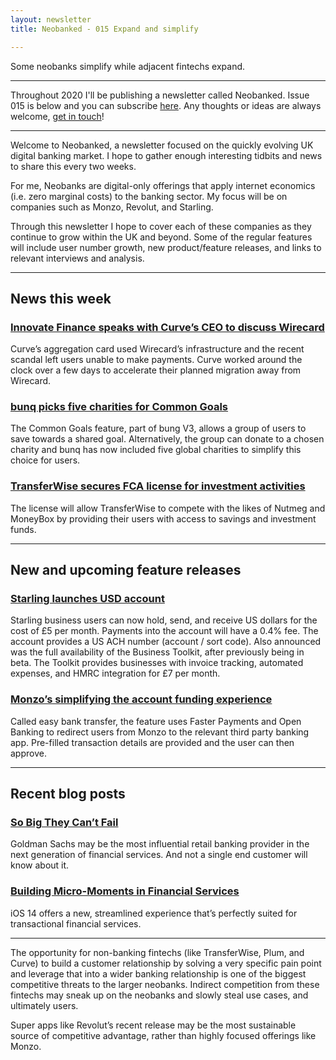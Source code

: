 ```yaml
---
layout: newsletter
title: Neobanked - 015 Expand and simplify

---
```


Some neobanks simplify while adjacent fintechs expand.

---

Throughout 2020 I'll be publishing a newsletter called Neobanked. Issue 015 is below and you can subscribe [here](https://neobanked.substack.com). Any thoughts or ideas are always welcome, [get in touch](murdo.connochie@gmail.com)!

---

Welcome to Neobanked, a newsletter focused on the quickly evolving UK digital banking market. I hope to gather enough interesting tidbits and news to share this every two weeks.

For me, Neobanks are digital-only offerings that apply internet economics (i.e. zero marginal costs) to the banking sector. My focus will be on companies such as Monzo, Revolut, and Starling. 

Through this newsletter I hope to cover each of these companies as they continue to grow within the UK and beyond. Some of the regular features will include user number growth, new product/feature releases, and links to relevant interviews and analysis.

---

## News this week

### [Innovate Finance speaks with Curve’s CEO to discuss Wirecard](https://www.innovatefinance.com/podcasts/coffee-with-innovate-finance/coffee-with-innovate-finance-special-the-curve-turnaround-after-a-60-hour-backout/)
Curve’s aggregation card used Wirecard’s infrastructure and the recent scandal left users unable to make payments. Curve worked around the clock over a few days to accelerate their planned migration away from Wirecard.

### [bunq picks five charities for Common Goals](https://www.bunq.com/blog/bunq-partners-with-5-top-charities-for-common-goals)
The Common Goals feature, part of bung V3, allows a group of users to save towards a shared goal. Alternatively, the group can donate to a chosen charity and bunq has now included five global charities to simplify this choice for users.

### [TransferWise secures FCA license for investment activities](https://www.altfi.com/article/6763_transferwise-eyes-digital-wealth-with-new-fca-license)
The license will allow TransferWise to compete with the likes of Nutmeg and MoneyBox by providing their users with access to savings and investment funds.

---

## New and upcoming feature releases

### [Starling launches USD account](https://www.altfi.com/article/6784_starling-launches-us-dollar-account-and-takes-banking-toolkit-out-of-beta)
Starling business users can now hold, send, and receive US dollars for the cost of £5 per month. Payments into the account will have a 0.4% fee. The account provides a US ACH number (account / sort code). 
Also announced was the full availability of the Business Toolkit, after previously being in beta. The Toolkit provides businesses with invoice tracking, automated expenses, and HMRC integration for £7 per month. 

### [Monzo’s simplifying the account funding experience](https://monzo.com/blog/2020/07/06/easy-bank-transfers/)
Called easy bank transfer, the feature uses Faster Payments and Open Banking to redirect users from Monzo to the relevant third party banking app. Pre-filled transaction details are provided and the user can then approve.

---

## Recent blog posts

### [So Big They Can’t Fail](https://murdo.xyz/goldman-retail/)
Goldman Sachs may be the most influential retail banking provider in the next generation of financial services. And not a single end customer will know about it.

### [Building Micro-Moments in Financial Services](https://murdo.xyz/app-clips-financial-services/)
iOS 14 offers a new, streamlined experience that’s perfectly suited for transactional financial services.

---

The opportunity for non-banking fintechs (like TransferWise, Plum, and Curve) to build a customer relationship by solving a very specific pain point and leverage that into a wider banking relationship is one of the biggest competitive threats to the larger neobanks. Indirect competition from these fintechs may sneak up on the neobanks and slowly steal use cases, and ultimately users. 

Super apps like Revolut’s recent release may be the most sustainable source of competitive advantage, rather than highly focused offerings like Monzo. 